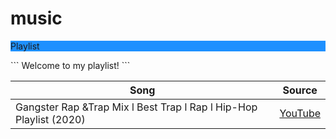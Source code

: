 # music
<p style="background-color:DodgerBlue;">Playlist</p>
``` Welcome to my playlist! ```

| Song | Source |
|------|--------|
|Gangster Rap &Trap Mix l Best Trap l Rap l Hip-Hop Playlist (2020)| [YouTube](https://www.youtube.com/watch?v=nMD4eg5VKkE)
